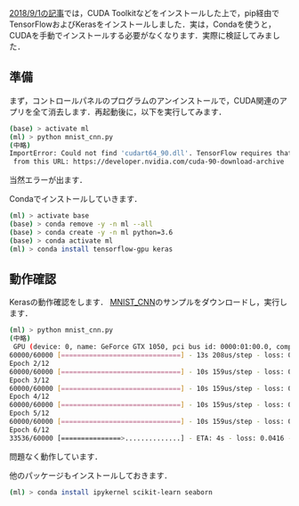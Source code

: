 [2018/9/1の記事](../../../2018/09/01/)では，CUDA Toolkitなどをインストールした上で，pip経由でTensorFlowおよびKerasをインストールしました．実は，Condaを使うと，CUDAを手動でインストールする必要がなくなります．実際に検証してみました．




## 準備

まず，コントロールパネルのプログラムのアンインストールで，CUDA関連のアプリを全て消去します．再起動後に，以下を実行してみます．

```bash
(base) > activate ml
(ml) > python mnist_cnn.py
(中略)
ImportError: Could not find 'cudart64_90.dll'. TensorFlow requires that this DLL be installed in a directory that is named in your %PATH% environment variable. Download and install CUDA 9.0
 from this URL: https://developer.nvidia.com/cuda-90-download-archive
```

当然エラーが出ます．

Condaでインストールしていきます．

```bash
(ml) > activate base
(base) > conda remove -y -n ml --all
(base) > conda create -y -n ml python=3.6
(base) > conda activate ml
(ml) > conda install tensorflow-gpu keras
```

## 動作確認

Kerasの動作確認をします． [MNIST_CNN](https://raw.githubusercontent.com/keras-team/keras/master/examples/mnist_cnn.py)のサンプルをダウンロードし，実行します．

```bash
(ml) > python mnist_cnn.py
(中略)
 GPU (device: 0, name: GeForce GTX 1050, pci bus id: 0000:01:00.0, compute capability: 6.1)
60000/60000 [==============================] - 13s 208us/step - loss: 0.2567 - acc: 0.9233 - val_loss: 0.0768 - val_acc: 0.9760
Epoch 2/12
60000/60000 [==============================] - 10s 159us/step - loss: 0.0875 - acc: 0.9740 - val_loss: 0.0398 - val_acc: 0.9873
Epoch 3/12
60000/60000 [==============================] - 10s 159us/step - loss: 0.0669 - acc: 0.9805 - val_loss: 0.0326 - val_acc: 0.9886
Epoch 4/12
60000/60000 [==============================] - 10s 159us/step - loss: 0.0536 - acc: 0.9842 - val_loss: 0.0311 - val_acc: 0.9894
Epoch 5/12
60000/60000 [==============================] - 10s 159us/step - loss: 0.0466 - acc: 0.9856 - val_loss: 0.0321 - val_acc: 0.9891
Epoch 6/12
33536/60000 [===============>..............] - ETA: 4s - loss: 0.0416 - acc: 0.9874
```

問題なく動作しています．

他のパッケージもインストールしておきます．

```bash
(ml) > conda install ipykernel scikit-learn seaborn
```
